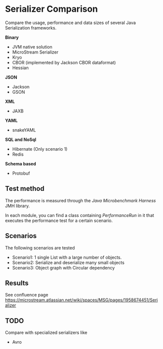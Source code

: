 # Serializer Comparison

Compare the usage, performance and data sizes of several Java Serialization frameworks.

**Binary**

- JVM native solution
- MicroStream Serializer
- Kryo
- CBOR (implemented by Jackson CBOR dataformat)
- Hessian

**JSON**

- Jackson
- GSON

**XML**

- JAXB

**YAML**

- snakeYAML

**SQL and NoSql**


- Hibernate (Only scenario 1)
- Redis

**Schema based**

- Protobuf

## Test method

The performance is measured through the _Java Microbenchmark Harness_ JMH library.

In each module, you can find a class containing _PerformanceRun_ in it that executes the performance test for a certain
scenario.

## Scenarios

The following scenarios are tested

- Scenario1: 1 single List with a large number of objects.
- Scenario2: Serialize and deserialize many small objects
- Scenario3: Object graph with Circular dependency

## Results

See confluence page 
https://microstream.atlassian.net/wiki/spaces/MSG/pages/1958674451/Serializer

## TODO

Compare with specialized serializers like

- Avro
